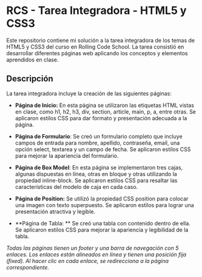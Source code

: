 # RCS - Tarea Integradora - HTML5 y CSS3
Este repositorio contiene mi solución a la tarea integradora de los temas de HTML5 y CSS3 del curso en Rolling Code School. La tarea consistió en desarrollar diferentes páginas web aplicando los conceptos y elementos aprendidos en clase.

## Descripción
La tarea integradora incluye la creación de las siguientes páginas: 

- **Página de Inicio:**
En esta página se utilizaron las etiquetas HTML vistas en clase, como h1, h2, h3, div, section, article, main, p, a, entre otras. Se aplicaron estilos CSS para dar formato y presentación adecuada a la página.

- **Página de Formulario**: 
Se creó un formulario completo que incluye campos de entrada para nombre, apellido, contraseña, email, una opción select, textarea y un campo de fecha. Se aplicaron estilos CSS para mejorar la apariencia del formulario.

- **Página de Box Model**: 
En esta página se implementaron tres cajas, algunas dispuestas en línea, otras en bloque y otras utilizando la propiedad inline-block. Se aplicaron estilos CSS para resaltar las características del modelo de caja en cada caso.

- **Página de Position:**
Se utilizó la propiedad CSS position para colocar una imagen con texto superpuesto. Se aplicaron estilos para lograr una presentación atractiva y legible.

- **Página de Tabla: **
Se creó una tabla con contenido dentro de ella. Se aplicaron estilos CSS para mejorar la apariencia y legibilidad de la tabla.

*Todas las páginas tienen un footer y una barra de navegación con 5 enlaces. Los enlaces están alineados en línea y tienen una posición fija (fixed). Al hacer clic en cada enlace, se redirecciona a la página correspondiente.*
